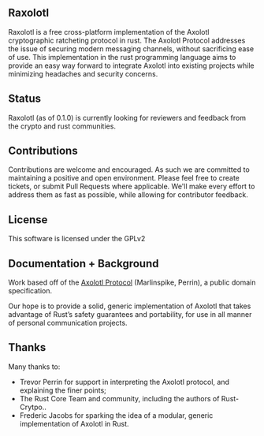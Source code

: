## Raxolotl
Raxolotl is a free cross-platform implementation of the Axolotl cryptographic ratcheting protocol in rust. The Axolotl Protocol addresses the issue of securing modern messaging channels, without sacrificing ease of use. This implementation in the rust programming language aims to provide an easy way forward to integrate Axolotl into existing projects while minimizing headaches and security concerns.

## Status
Raxolotl (as of 0.1.0) is currently looking for reviewers and feedback from the crypto and rust communities. 

## Contributions
Contributions are welcome and encouraged. As such we are committed to maintaining a positive and open environment. Please feel free to create tickets, or submit Pull Requests where applicable. We'll make every effort to address them as fast as possible, while allowing for contributor feedback. 

## License
This software is licensed under the GPLv2

## Documentation + Background

Work based off of the [Axolotl Protocol](https://github.com/trevp/axolotl/wiki) (Marlinspike, Perrin), a public domain specification.

Our hope is to provide a solid, generic implementation of Axolotl that takes advantage of Rust’s safety guarantees and portability, for use in all manner of personal communication projects.

## Thanks

Many thanks to:
- Trevor Perrin for support in interpreting the Axolotl protocol, and explaining the finer points;
- The Rust Core Team and community, including the authors of Rust-Crytpo..
- Frederic Jacobs for sparking the idea of a modular, generic implementation of Axolotl in Rust.